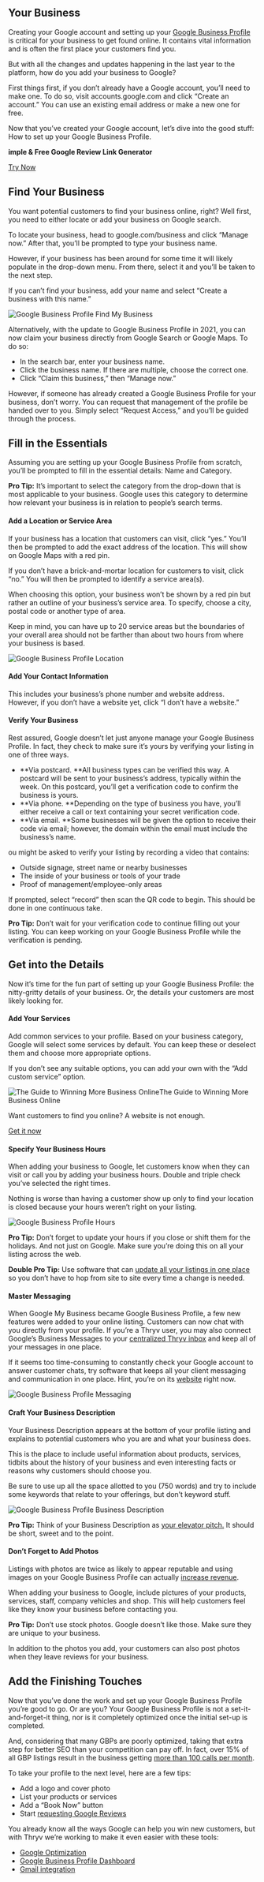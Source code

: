 

## Your Business

Creating your Google account and setting up your [Google Business Profile](https://www.thryv.com/reference/google-business-profile/) is critical for your business to get found online. It contains vital information and is often the first place your customers find you.

But with all the changes and updates happening in the last year to the platform, how do you add your business to Google?

First things first, if you don’t already have a Google account, you’ll need to make one. To do so, visit accounts.google.com and click “Create an account.” You can use an existing email address or make a new one for free.

Now that you’ve created your Google account, let’s dive into the good stuff: How to set up your Google Business Profile.

**imple & Free Google Review Link Generator**

[Try Now](https://www.thryv.com/google-review-link-generator/)

## Find Your Business

You want potential customers to find your business online, right? Well first, you need to either locate or add your business on Google search.

To locate your business, head to google.com/business and click “Manage now.” After that, you’ll be prompted to type your business name.

However, if your business has been around for some time it will likely populate in the drop-down menu. From there, select it and you’ll be taken to the next step.

If you can’t find your business, add your name and select “Create a business with this name.”

![Google Business Profile Find My Business](https://www.thryv.com/media/Google_1-610x320.jpg "Google Business Profile Find My Business")

Alternatively, with the update to Google Business Profile in 2021, you can now claim your business directly from Google Search or Google Maps. To do so:

* In the search bar, enter your business name.
* Click the business name. If there are multiple, choose the correct one.
* Click “Claim this business,” then “Manage now.”

However, if someone has already created a Google Business Profile for your business, don’t worry. You can request that management of the profile be handed over to you. Simply select “Request Access,” and you’ll be guided through the process.

## Fill in the Essentials

Assuming you are setting up your Google Business Profile from scratch, you’ll be prompted to fill in the essential details: Name and Category.

**Pro Tip:** It’s important to select the category from the drop-down that is most applicable to your business. Google uses this category to determine how relevant your business is in relation to people’s search terms.

#### Add a Location or Service Area

If your business has a location that customers can visit, click “yes.” You’ll then be prompted to add the exact address of the location. This will show on Google Maps with a red pin.

If you don’t have a brick-and-mortar location for customers to visit, click “no.” You will then be prompted to identify a service area(s).

When choosing this option, your business won’t be shown by a red pin but rather an outline of your business’s service area. To specify, choose a city, postal code or another type of area.

Keep in mind, you can have up to 20 service areas but the boundaries of your overall area should not be farther than about two hours from where your business is based.

![Google Business Profile Location](https://www.thryv.com/media/Google_8-610x320.jpg "Google Business Profile Location")

#### Add Your Contact Information

This includes your business’s phone number and website address. However, if you don’t have a website yet, click “I don’t have a website.”

#### Verify Your Business

Rest assured, Google doesn’t let just anyone manage your Google Business Profile. In fact, they check to make sure it’s yours by verifying your listing in one of three ways.

* **Via postcard. **All business types can be verified this way. A postcard will be sent to your business’s address, typically within the week. On this postcard, you’ll get a verification code to confirm the business is yours.
* **Via phone. **Depending on the type of business you have, you’ll either receive a call or text containing your secret verification code.
* **Via email. **Some businesses will be given the option to receive their code via email; however, the domain within the email must include the business’s name.

ou might be asked to verify your listing by recording a video that contains:

* Outside signage, street name or nearby businesses
* The inside of your business or tools of your trade
* Proof of management/employee-only areas

If prompted, select “record” then scan the QR code to begin. This should be done in one continuous take.

**Pro Tip:** Don’t wait for your verification code to continue filling out your listing. You can keep working on your Google Business Profile while the verification is pending.

## Get into the Details

Now it’s time for the fun part of setting up your Google Business Profile: the nitty-gritty details of your business. Or, the details your customers are most likely looking for.

#### Add Your Services

Add common services to your profile. Based on your business category, Google will select some services by default. You can keep these or deselect them and choose more appropriate options.

If you don’t see any suitable options, you can add your own with the “Add custom service” option.

![The Guide to Winning More Business Online](https://www.thryv.com/media/Cover_Winning-More-Business-Online.png)The Guide to Winning
More Business Online

Want customers to find you online? A website is not enough.

[Get it now](https://www.thryv.com/guides-resources/the-guide-to-winning-more-business-online)

#### Specify Your Business Hours

When adding your business to Google, let customers know when they can visit or call you by adding your business hours. Double and triple check you’ve selected the right times.

Nothing is worse than having a customer show up only to find your location is closed because your hours weren’t right on your listing.

![Google Business Profile Hours](https://www.thryv.com/media/Google_3-480x320.png "Google Business Profile Hours")

**Pro Tip:** Don’t forget to update your hours if you close or shift them for the holidays. And not just on Google. Make sure you’re doing this on all your listing across the web.

**Double Pro Tip:** Use software that can [update all your listings in one place](https://www.thryv.com/features/online-presence/) so you don’t have to hop from site to site every time a change is needed.

#### Master Messaging

When Google My Business became Google Business Profile, a few new features were added to your online listing. Customers can now chat with you directly from your profile. If you’re a Thryv user, you may also connect Google’s Business Messages to your [centralized Thryv inbox](https://www.thryv.com/blog/thryvs-centralized-inbox/) and keep all of your messages in one place.

If it seems too time-consuming to constantly check your Google account to answer customer chats, try software that keeps all your client messaging and communication in one place. Hint, you’re on its [website](https://www.thryv.com/features/customer-communication/) right now.

![Google Business Profile Messaging](https://www.thryv.com/media/Google_5-610x320.jpg "Google Business Profile Messaging")

#### Craft Your Business Description

Your Business Description appears at the bottom of your profile listing and explains to potential customers who you are and what your business does.

This is the place to include useful information about products, services, tidbits about the history of your business and even interesting facts or reasons why customers should choose you.

Be sure to use up all the space allotted to you (750 words) and try to include some keywords that relate to your offerings, but don’t keyword stuff.

![Google Business Profile Business Description](https://www.thryv.com/media/Google_6-610x320.jpg "Google Business Profile Business Description")

**Pro Tip:** Think of your Business Description as [your elevator pitch.](https://www.thryv.com/blurb-about-your-business/) It should be short, sweet and to the point.

#### Don’t Forget to Add Photos

Listings with photos are twice as likely to appear reputable and using images on your Google Business Profile can actually [increase revenue](https://www.themediacaptain.com/25-google-business-profile-stats/).

When adding your business to Google, include pictures of your products, services, staff, company vehicles and shop. This will help customers feel like they know your business before contacting you.

**Pro Tip:** Don’t use stock photos. Google doesn’t like those. Make sure they are unique to your business.

In addition to the photos you add, your customers can also post photos when they leave reviews for your business.

## Add the Finishing Touches

Now that you’ve done the work and set up your Google Business Profile you’re good to go. Or are you? Your Google Business Profile is not a set-it-and-forget-it thing, nor is it completely optimized once the initial set-up is completed.

And, considering that many GBPs are poorly optimized, taking that extra step for better SEO than your competition can pay off. In fact, over 15% of all GBP listings result in the business getting [more than 100 calls per month](https://www.themediacaptain.com/25-google-business-profile-stats/).

To take your profile to the next level, here are a few tips:

* Add a logo and cover photo
* List your products or services
* Add a “Book Now” button
* Start [requesting Google Reviews](http://thryv.com/google-review-link-generator/)

You already know all the ways Google can help you win new customers, but with Thryv we’re working to make it even easier with these tools:

* [Google Optimization](https://www.thryv.com/blog/google-my-business-optimization/)
* [Google Business Profile Dashboard](https://www.thryv.com/blog/thryv-google-my-business-dashboard/)
* [Gmail integration](https://www.thryv.com/blog/thryv-gmail-email-service/)
